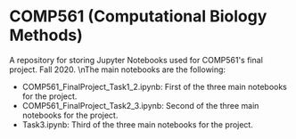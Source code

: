 # COMP561 (Computational Biology Methods)
A repository for storing Jupyter Notebooks used for COMP561's final project. Fall 2020. 
\nThe main notebooks are the following:

* COMP561_FinalProject_Task1_2.ipynb: First of the three main notebooks for the project.
* COMP561_FinalProject_Task2_3.ipynb: Second of the three main notebooks for the project.
* Task3.ipynb: Third of the three main notebooks for the project.
